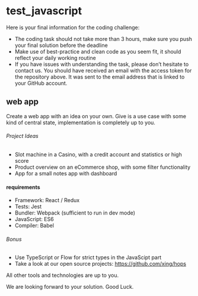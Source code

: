 # test_javascript

Here is your final information for the coding challenge:
 
- The coding task should not take more than 3 hours, make sure you push your final solution before the deadline
- Make use of best-practice and clean code as you seem fit, it should reflect your daily working routine
- If you have issues with understanding the task, please don’t hesitate to contact us. 
  You should have received an email with the access token for the repository above. 
  It was sent to the email address that is linked to your GitHub account.


## web app

Create a web app with an idea on your own. Give is a use case with some kind of central state, implementation
is completely up to you.


###### Project Ideas

- Slot machine in a Casino, with a credit account and statistics or high score
- Product overview on an eCommerce shop, with some filter functionality
- App for a small notes app with dashboard


#### requirements

- Framework:  React / Redux
- Tests: Jest
- Bundler: Webpack (sufficient to run in dev mode)
- JavaScript: ES6
- Compiler: Babel


###### Bonus

- Use TypeScript or Flow for strict types in the JavaScipt part
- Take a look at our open source projects: https://github.com/xing/hops

All other tools and technologies are up to you.


We are looking forward to your solution.
Good Luck.
